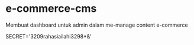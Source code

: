 # e-commerce-cms
Membuat dashboard untuk admin dalam me-manage content e-commerce

SECRET='3209rahasiailahi3298*&'